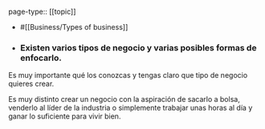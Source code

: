 page-type:: [[topic]]

- #[[Business/Types of business]]

- ### Existen varios tipos de negocio y varias posibles formas de enfocarlo.

Es muy importante qué los conozcas y tengas claro que tipo de negocio quieres crear.

Es muy distinto crear un negocio con la aspiración de sacarlo a bolsa, venderlo al líder de la industria o simplemente trabajar unas horas al día y ganar lo suficiente para vivir bien.



